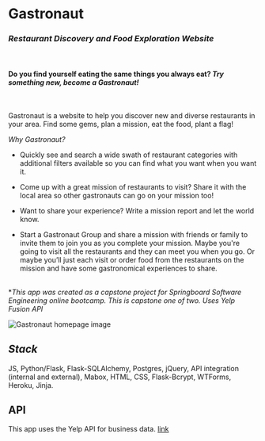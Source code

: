 # Gastronaut

### _Restaurant Discovery and Food Exploration Website_

<br/>

#### Do you find yourself eating the same things you always eat? _Try something new, become a Gastronaut!_

<br/>

Gastronaut is a website to help you discover new and diverse restaurants in your area. Find some gems, plan a mission, eat the food, plant a flag!

_Why Gastronaut?_

- Quickly see and search a wide swath of restaurant categories with additional filters available so you can find what you want when you want it.

- Come up with a great mission of restaurants to visit? Share it with the local area so other gastronauts can go on your mission too!

- Want to share your experience? Write a mission report and let the world know.

- Start a Gastronaut Group and share a mission with friends or family to invite them to join you as you complete your mission. Maybe you're going to visit all the restaurants and they can meet you when you go. Or maybe you’ll just each visit or order food from the restaurants on the mission and have some gastronomical experiences to share.
  <br/>
  <br/>

\*_This app was created as a capstone project for Springboard Software Engineering online bootcamp. This is capstone one of two. Uses Yelp Fusion API_

![Gastronaut homepage image](https://repository-images.githubusercontent.com/273343895/72ed7000-c4a6-11ea-86d4-cc8412d6e11a)

## _Stack_

JS, Python/Flask, Flask-SQLAlchemy, Postgres, jQuery, API integration (internal and external), Mabox, HTML, CSS, Flask-Bcrypt, WTForms, Heroku, Jinja.

## API

This app uses the Yelp API for business data. [link](https://www.yelp.com/fusion 'Yelp')
